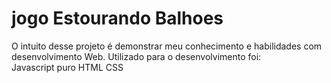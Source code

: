 # jogo Estourando Balhoes
O intuito desse projeto é demonstrar meu conhecimento e habilidades com desenvolvimento Web.
Utilizado para o desenvolvimento foi:<br>
Javascript puro
HTML
CSS 

